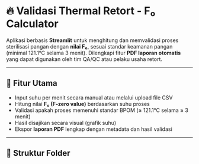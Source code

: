 # 🔥 Validasi Thermal Retort - F₀ Calculator

Aplikasi berbasis **Streamlit** untuk menghitung dan memvalidasi proses sterilisasi pangan dengan **nilai F₀**, sesuai standar keamanan pangan (minimal 121.1°C selama 3 menit). Dilengkapi fitur **PDF laporan otomatis** yang dapat digunakan oleh tim QA/QC atau pelaku usaha retort.

---

## 🎯 Fitur Utama

- Input suhu per menit secara manual atau melalui upload file CSV
- Hitung nilai **F₀ (F-zero value)** berdasarkan suhu proses
- Validasi apakah proses memenuhi standar BPOM (≥ 121.1°C selama ≥ 3 menit)
- Hasil disajikan secara visual (grafik suhu)
- Ekspor **laporan PDF** lengkap dengan metadata dan hasil validasi

---

## 📁 Struktur Folder

